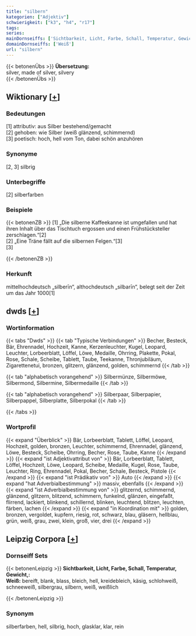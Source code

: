 ```yaml
---
title: "silbern"
kategorien: ["Adjektiv"]
schwierigkeit: ["k3", "h4", "r17"]
tags:
series:
mainDornseiffs: ['Sichtbarkeit, Licht, Farbe, Schall, Temperatur, Gewicht,']
domainDornseiffs: ['Weiß']
url: "silbern"
---
```


{{< betonenÜbs >}}
**Übersetzung:**  
silver, made of silver, silvery  
{{< /betonenÜbs >}}

## Wiktionary [[+](https://de.wiktionary.org/wiki/silbern)]

### Bedeutungen
[1] attributiv: aus Silber bestehend/gemacht  
[2] gehoben: wie Silber (weiß glänzend, schimmernd)  
[3] poetisch: hoch, hell vom Ton, dabei schön anzuhören  

### Synonyme
[2, 3] silbrig  

### Unterbegriffe
[2] silberfarben  

### Beispiele
{{< betonenZB >}}
[1] „Die silberne Kaffeekanne ist umgefallen und hat ihren Inhalt über das Tischtuch ergossen und einen Frühstücksteller zerschlagen.“[2]  
[2] „Eine Träne fällt auf die silbernen Felgen.“[3]  
[3]  

{{< /betonenZB >}}
### Herkunft
mittelhochdeutsch „silberīn“, althochdeutsch „silbarīn“, belegt seit der Zeit um das Jahr 1000[1]  



## dwds [[+](https://www.dwds.de/wb/silbern)]

### Wortinformation
{{< tabs "Dwds" >}}
{{< tab "Typische Verbindungen" >}}
Becher, Besteck, Bär, Ehrennadel, Hochzeit, Kanne, Kerzenleuchter, Kugel, Leopard, Leuchter, Lorbeerblatt, Löffel, Löwe, Medaille, Ohrring, Plakette, Pokal, Rose, Schale, Scheibe, Tablett, Taube, Teekanne, Thronjubiläum, Zigarettenetui, bronzen, glitzern, glänzend, golden, schimmernd
{{< /tab >}}

{{< tab "alphabetisch vorangehend" >}}
Silbermünze, Silbermöwe, Silbermond, Silbermine, Silbermedaille
{{< /tab >}}

{{< tab "alphabetisch vorangehend" >}}
Silberpaar, Silberpapier, Silberpappel, Silberplatte, Silberpokal
{{< /tab >}}

{{< /tabs >}}

### Wortprofil
{{< expand "Überblick" >}} Bär, Lorbeerblatt, Tablett, Löffel, Leopard, Hochzeit, golden, bronzen, Leuchter, schimmernd, Ehrennadel, glänzend, Löwe, Besteck, Scheibe, Ohrring, Becher, Rose, Taube, Kanne {{< /expand >}}
{{< expand "ist Adjektivattribut von" >}} Bär, Lorbeerblatt, Tablett, Löffel, Hochzeit, Löwe, Leopard, Scheibe, Medaille, Kugel, Rose, Taube, Leuchter, Ring, Ehrennadel, Pokal, Becher, Schale, Besteck, Pistole {{< /expand >}}
{{< expand "ist Prädikativ von" >}} Auto {{< /expand >}}
{{< expand "hat Adverbialbestimmung" >}} massiv, ebenfalls {{< /expand >}}
{{< expand "ist Adverbialbestimmung von" >}} glitzernd, schimmernd, glänzend, glitzern, blitzend, schimmern, funkelnd, glänzen, eingefaßt, flirrend, lackiert, blinkend, schillernd, blinken, leuchtend, blitzen, leuchten, färben, lachen {{< /expand >}}
{{< expand "in Koordination mit" >}} golden, bronzen, vergoldet, kupfern, riesig, rot, schwarz, blau, gläsern, hellblau, grün, weiß, grau, zwei, klein, groß, vier, drei {{< /expand >}}

## Leipzig Corpora [[+](https://corpora.uni-leipzig.de/en/res?word=silbern&corpusId=deu_newscrawl-public_2018)]

### Dornseiff Sets
{{< betonenLeipzig >}}
**Sichtbarkeit, Licht, Farbe, Schall, Temperatur, Gewicht,:**  
**Weiß:** bereift, blank, blass, bleich, hell, kreidebleich, käsig, schlohweiß, schneeweiß, silbergrau, silbern, weiß, weißlich  

{{< /betonenLeipzig >}}

### Synonym
silberfarben, hell, silbrig, hoch, glasklar, klar, rein

